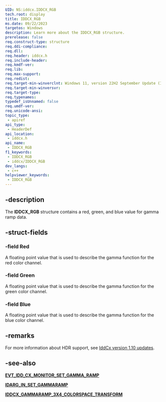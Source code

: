```yaml
---
UID: NS:iddcx.IDDCX_RGB
tech.root: display
title: IDDCX_RGB
ms.date: 09/22/2023
targetos: Windows
description: Learn more about the IDDCX_RGB structure.
prerelease: false
req.construct-type: structure
req.ddi-compliance: 
req.dll: 
req.header: iddcx.h
req.include-header: 
req.kmdf-ver: 
req.lib: 
req.max-support: 
req.redist: 
req.target-min-winverclnt: Windows 11, version 22H2 September Update (IddCx version 1.10)
req.target-min-winversvr: 
req.target-type: 
req.typenames: 
typedef_isUnnamed: false
req.umdf-ver: 
req.unicode-ansi: 
topic_type:
 - apiref
api_type:
 - HeaderDef
api_location:
 - iddcx.h
api_name:
 - IDDCX_RGB
f1_keywords:
 - IDDCX_RGB
 - iddcx/IDDCX_RGB
dev_langs:
 - c++
helpviewer_keywords:
 - IDDCX_RGB
---
```


## -description

The **IDDCX_RGB** structure contains a red, green, and blue value for gamma ramp data.

## -struct-fields

### -field Red

A floating point value that is used to describe the gamma function for the red color channel.

### -field Green

A floating point value that is used to describe the gamma function for the green color channel.

### -field Blue

A floating point value that is used to describe the gamma function for the blue color channel.

## -remarks

For more information about HDR support, see [IddCx version 1.10 updates](/windows-hardware/drivers/display/iddcx1.10-updates).

## -see-also

[**EVT_IDD_CX_MONITOR_SET_GAMMA_RAMP**](nc-iddcx-evt_idd_cx_monitor_set_gamma_ramp.md)

[**IDARG_IN_SET_GAMMARAMP**](ns-iddcx-idarg_in_set_gammaramp.md)

[**IDDCX_GAMMARAMP_3X4_COLORSPACE_TRANSFORM**](ns-iddcx-iddcx_gammaramp_3x4_colorspace_transform.md)
